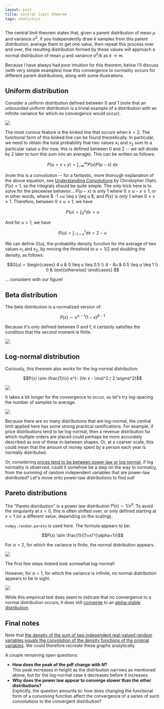 ```yaml
---
layout: post
title: Central limit theorem
tags: statistics
---
```


The central limit theorem states that, given a parent distribution of mean $\mu$ and variance $\sigma^2$, if you independently draw $k$ samples from this parent distribution, average them to get one value, then repeat this process over and over, the resulting distribution formed by these values will approach a normal distribution of mean $\mu$ and variance $\sigma^2/k$ as $k \to \infty$.

Because I have always had poor intuition for this theorem, below I'll discuss (with very simple examples) how this convergence to normality occurs for different parent distributions, along with some illustrations.

## Uniform distribution
Consider a uniform distribution defined between 0 and 1 (note that an unbounded uniform distribution is a trivial example of a distribution with an infinite variance for which no convergence would occur).

<img src="../images/2018-08-26-central-limit-theorem/uniform.png">

The most curious feature is the kinked line that occurs when $k=2$. The functional form of this kinked line can be found theoretically. In particular, we need to obtain the total probability that two values $x_1$ and $x_2$ sum to a particular value $u$ (for now, this is defined between $0$ and $2$ -- we will divide by $2$ later to turn this sum into an average). This can be written as follows:

$$P(u = x + y) = \int_{-\infty}^{\infty} P(x) P(u - x) \ dx$$

(note this is a convolution -- for a fantastic, more thorough explanation of the above equation, see [Understanding Convolutions](http://colah.github.io/posts/2014-07-Understanding-Convolutions/) by Christopher Olah). $P(x) = 1$, so the integrals should be quite simple. The only trick here is to solve for the piecewise behavior... $P(u - x)$ is only $1$ where $0 \leq u - x \leq 1$, or in other words, where $ -1 +u \leq x \leq u $, and $P(x)$ is only $1$ when $0 \leq x \leq 1$. Therefore, between $0 \leq u \leq 1$, we have

$$P(u) = \int_{0}^{u} dx = u$$ 

And for $u>1$, we have

$$P(u) = \int_{-1+u}^{1} dx = 2 - u$$

We can define $G(u)$, the probability density function for the average of two values $x_1$ and $x_2$, by moving the threshold to $u=1/2$ and doubling the density, as follows:

$$G(u) = 
\begin{cases}
4 u & 0 \leq u \leq 0.5 \\
4 - 4u & 0.5 \leq u \leq 1 \\
0 & \text{otherwise}
\end{cases}
$$

... consistent with our figure!

## Beta distribution
The beta distribution is a normalized version of:

$$P(x) \sim x^{\alpha-1} (1-x)^{\beta -1}$$

Because it's only defined between 0 and 1, it certainly satisfies the condition that the second moment is finite.

<img src="../images/2018-08-26-central-limit-theorem/beta.png">

## Log-normal distribution
Curiously, this theorem also works for the log-normal distribution:

$$P(x) \sim \frac{1}{x} e^{- (\ln x - \mu)^2 / 2 \sigma^2}$$

<img src="../images/2018-08-26-central-limit-theorem/lognormal.png">

It takes a bit longer for the convergence to occur, so let's try log-spacing the number of samples to average.

<img src="../images/2018-08-26-central-limit-theorem/lognormal_log.png">

Because there are so many distributions that are log-normal, the central limit applied here has some strong practical ramifications. For example, if price distributions tend to be log-normal, then a revenue distribution for which multiple orders are placed could perhaps be more accurately described as one of these in-between shapes. Or, at a coarser scale, this could mean that the amount of money spent by a person each year is normally distributed.

Or, considering [prices tend to be between power law or log normal](https://link.springer.com/content/pdf/10.1007%2Fs00191-009-0142-z.pdf), if log normality is observed, could it somehow be a step on the way to normalcy, from the summing of random independent variables that are power-law distributed? Let's move onto power-law distributions to find out!

## Pareto distributions
The "Pareto distribution" is a power law distribution $P(x) \sim 1/x^a$. To avoid the singularity at $x=0$, this is often shifted over, or only defined starting at $x=1$ (or a different value, depending on the scaling).

`numpy.random.pareto` is used here. The formula appears to be:

$$P(x) \sim \frac{1}{(1+x)^{\alpha+1}}$$

For $\alpha = 2$, for which the variance is finite, the normal distribution appears.

<img src="../images/2018-08-26-central-limit-theorem/pareto2.png">

The first few steps indeed look somewhat log-normal!

However, for $\alpha =1$, for which the variance is infinite, no normal distribution appears to be in sight.

<img src="../images/2018-08-26-central-limit-theorem/pareto1.png">

While this empirical test does seem to indicate that no convergence to a normal distribution occurs, it does still [converge](https://en.wikipedia.org/wiki/Central_limit_theorem) to an [alpha-stable distribution](https://en.wikipedia.org/wiki/Stable_distribution).

## Final notes
Note that [the density of the sum of two independent real-valued random variables equals the convolution of the density functions of the original variables](https://en.wikipedia.org/w/index.php?title=Illustration_of_the_central_limit_theorem&gettingStartedReturn=true). We could therefore recreate these graphs analytically.

A couple remaining open questions:

* **How does the peak of the pdf change with $N$?** <br> This peak increases in height as the distribution narrows as mentioned above, but for the log-normal case it decreases before it increases.
* **Why does the power law appear to converge slower than the other distributions?** <br> Explicitly, the question amounts to: how does changing the functional form of a convolving function affect the convergence of a series of such convolutions to the convergent distribution?


